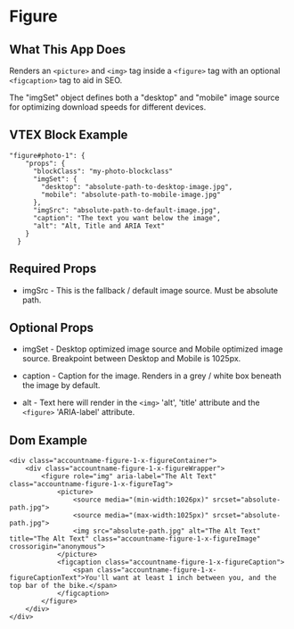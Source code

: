 # Figure

## What This App Does
Renders an `<picture>` and `<img>` tag inside a `<figure>` tag with an optional `<figcaption>` tag to aid in SEO.

The "imgSet" object defines both a "desktop" and "mobile" image source for optimizing download speeds for different devices.

## VTEX Block Example

```
"figure#photo-1": {
    "props": {
      "blockClass": "my-photo-blockclass"
      "imgSet": {
        "desktop": "absolute-path-to-desktop-image.jpg",
        "mobile": "absolute-path-to-mobile-image.jpg"
      },
      "imgSrc": "absolute-path-to-default-image.jpg",
      "caption": "The text you want below the image",
      "alt": "Alt, Title and ARIA Text"
    }
  }
```

## Required Props
- imgSrc - This is the fallback / default image source. Must be absolute path.

## Optional Props
- imgSet - Desktop optimized image source and Mobile optimized image source. Breakpoint between Desktop and Mobile is 1025px.

- caption - Caption for the image. Renders in a grey / white box beneath the image by default.

- alt - Text here will render in the `<img>` 'alt', 'title' attribute and the `<figure>` 'ARIA-label' attribute.

## Dom Example
```
<div class="accountname-figure-1-x-figureContainer">
    <div class="accountname-figure-1-x-figureWrapper">
        <figure role="img" aria-label="The Alt Text" class="accountname-figure-1-x-figureTag">
            <picture>
                <source media="(min-width:1026px)" srcset="absolute-path.jpg">
                <source media="(max-width:1025px)" srcset="absolute-path.jpg">
                <img src="absolute-path.jpg" alt="The Alt Text" title="The Alt Text" class="accountname-figure-1-x-figureImage" crossorigin="anonymous">
            </picture>
            <figcaption class="accountname-figure-1-x-figureCaption">
                <span class="accountname-figure-1-x-figureCaptionText">You'll want at least 1 inch between you, and the top bar of the bike.</span>
            </figcaption>
        </figure>
    </div>
</div>
```